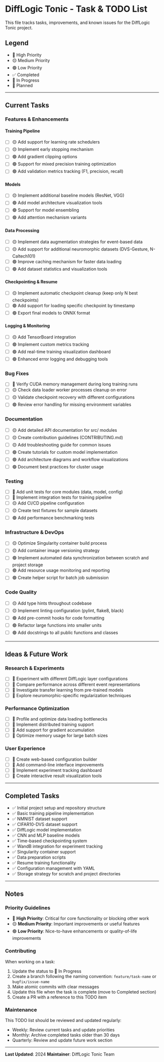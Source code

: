 # DiffLogic Tonic - Task & TODO List

This file tracks tasks, improvements, and known issues for the DiffLogic Tonic project.

## Legend
- 🔴 High Priority
- 🟡 Medium Priority
- 🟢 Low Priority
- ✅ Completed
- 🚧 In Progress
- 📝 Planned

---

## Current Tasks

### Features & Enhancements

#### Training Pipeline
- [ ] 🟡 Add support for learning rate schedulers
- [ ] 🟡 Implement early stopping mechanism
- [ ] 🟢 Add gradient clipping options
- [ ] 🟢 Support for mixed precision training optimization
- [ ] 🟢 Add validation metrics tracking (F1, precision, recall)

#### Models
- [ ] 🟡 Implement additional baseline models (ResNet, VGG)
- [ ] 🟢 Add model architecture visualization tools
- [ ] 🟢 Support for model ensembling
- [ ] 🟢 Add attention mechanism variants

#### Data Processing
- [ ] 🟡 Implement data augmentation strategies for event-based data
- [ ] 🟡 Add support for additional neuromorphic datasets (DVS-Gesture, N-Caltech101)
- [ ] 🟢 Improve caching mechanism for faster data loading
- [ ] 🟢 Add dataset statistics and visualization tools

#### Checkpointing & Resume
- [ ] 🟡 Implement automatic checkpoint cleanup (keep only N best checkpoints)
- [ ] 🟢 Add support for loading specific checkpoint by timestamp
- [ ] 🟢 Export final models to ONNX format

#### Logging & Monitoring
- [ ] 🟡 Add TensorBoard integration
- [ ] 🟢 Implement custom metrics tracking
- [ ] 🟢 Add real-time training visualization dashboard
- [ ] 🟢 Enhanced error logging and debugging tools

### Bug Fixes

- [ ] 🔴 Verify CUDA memory management during long training runs
- [ ] 🟡 Check data loader worker processes cleanup on error
- [ ] 🟡 Validate checkpoint recovery with different configurations
- [ ] 🟢 Review error handling for missing environment variables

### Documentation

- [ ] 🟡 Add detailed API documentation for src/ modules
- [ ] 🟡 Create contribution guidelines (CONTRIBUTING.md)
- [ ] 🟡 Add troubleshooting guide for common issues
- [ ] 🟢 Create tutorials for custom model implementation
- [ ] 🟢 Add architecture diagrams and workflow visualizations
- [ ] 🟢 Document best practices for cluster usage

### Testing

- [ ] 🔴 Add unit tests for core modules (data, model, config)
- [ ] 🔴 Implement integration tests for training pipeline
- [ ] 🟡 Add CI/CD pipeline configuration
- [ ] 🟡 Create test fixtures for sample datasets
- [ ] 🟢 Add performance benchmarking tests

### Infrastructure & DevOps

- [ ] 🟡 Optimize Singularity container build process
- [ ] 🟡 Add container image versioning strategy
- [ ] 🟢 Implement automated data synchronization between scratch and project storage
- [ ] 🟢 Add resource usage monitoring and reporting
- [ ] 🟢 Create helper script for batch job submission

### Code Quality

- [ ] 🟡 Add type hints throughout codebase
- [ ] 🟡 Implement linting configuration (pylint, flake8, black)
- [ ] 🟢 Add pre-commit hooks for code formatting
- [ ] 🟢 Refactor large functions into smaller units
- [ ] 🟢 Add docstrings to all public functions and classes

---

## Ideas & Future Work

### Research & Experiments
- [ ] 📝 Experiment with different DiffLogic layer configurations
- [ ] 📝 Compare performance across different event representations
- [ ] 📝 Investigate transfer learning from pre-trained models
- [ ] 📝 Explore neuromorphic-specific regularization techniques

### Performance Optimization
- [ ] 📝 Profile and optimize data loading bottlenecks
- [ ] 📝 Implement distributed training support
- [ ] 📝 Add support for gradient accumulation
- [ ] 📝 Optimize memory usage for large batch sizes

### User Experience
- [ ] 📝 Create web-based configuration builder
- [ ] 📝 Add command-line interface improvements
- [ ] 📝 Implement experiment tracking dashboard
- [ ] 📝 Create interactive result visualization tools

---

## Completed Tasks

- ✅ Initial project setup and repository structure
- ✅ Basic training pipeline implementation
- ✅ NMNIST dataset support
- ✅ CIFAR10-DVS dataset support
- ✅ DiffLogic model implementation
- ✅ CNN and MLP baseline models
- ✅ Time-based checkpointing system
- ✅ WandB integration for experiment tracking
- ✅ Singularity container support
- ✅ Data preparation scripts
- ✅ Resume training functionality
- ✅ Configuration management with YAML
- ✅ Storage strategy for scratch and project directories

---

## Notes

### Priority Guidelines
- 🔴 **High Priority**: Critical for core functionality or blocking other work
- 🟡 **Medium Priority**: Important improvements or useful features
- 🟢 **Low Priority**: Nice-to-have enhancements or quality-of-life improvements

### Contributing
When working on a task:
1. Update the status to 🚧 In Progress
2. Create a branch following the naming convention: `feature/task-name` or `bugfix/issue-name`
3. Make atomic commits with clear messages
4. Update this file when the task is complete (move to Completed section)
5. Create a PR with a reference to this TODO item

### Maintenance
This TODO list should be reviewed and updated regularly:
- Weekly: Review current tasks and update priorities
- Monthly: Archive completed tasks older than 30 days
- Quarterly: Review and update future work section

---

**Last Updated**: 2024
**Maintainer**: DiffLogic Tonic Team
